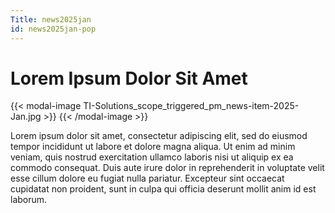 ```yaml
---
Title: news2025jan
id: news2025jan-pop
---
```

# Lorem Ipsum Dolor Sit Amet

{{< modal-image TI-Solutions_scope_triggered_pm_news-item-2025-Jan.jpg >}} {{< /modal-image >}}

Lorem ipsum dolor sit amet, consectetur adipiscing elit, sed do eiusmod tempor incididunt ut labore et dolore magna aliqua. Ut enim ad minim veniam, quis nostrud exercitation ullamco laboris nisi ut aliquip ex ea commodo consequat. Duis aute irure dolor in reprehenderit in voluptate velit esse cillum dolore eu fugiat nulla pariatur. Excepteur sint occaecat cupidatat non proident, sunt in culpa qui officia deserunt mollit anim id est laborum.
